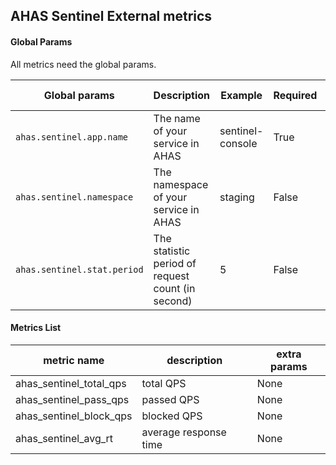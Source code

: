 ## AHAS Sentinel External metrics

#### Global Params

All metrics need the global params.

| Global params       | Description              | Example            | Required | Default value |
| ------------------- | ------------------------ | ------------------ | -------- | ------------- | 
| `ahas.sentinel.app.name` | The name of your service in AHAS | sentinel-console | True |  |
| `ahas.sentinel.namespace` | The namespace of your service in AHAS | staging | False | default |
| `ahas.sentinel.stat.period` | The statistic period of request count (in second) | 5 | False | 1 |

#### Metrics List

| metric name                  | description                               | extra params |
| ---------------------------- | ----------------------------------------- | ------------ |
| ahas_sentinel_total_qps             | total QPS                       | None         |
| ahas_sentinel_pass_qps             | passed QPS                       | None         |
| ahas_sentinel_block_qps              | blocked QPS      | None         |
| ahas_sentinel_avg_rt              | average response time              | None         |

